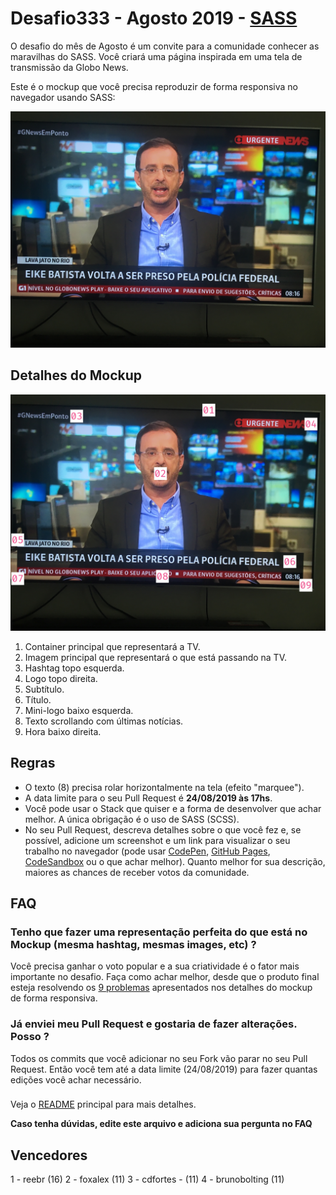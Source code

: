 # Desafio333 - Agosto 2019 - [SASS](http://sass-lang.com/)

O desafio do mês de Agosto é um convite para a comunidade conhecer as maravilhas do SASS.
Você criará uma página inspirada em uma tela de transmissão da Globo News.

Este é o mockup que você precisa reproduzir de forma responsiva no navegador usando SASS:

![Mockup Globo News](2019-agosto-sass-mockup.jpg)

<h2 id="detalhes">Detalhes do Mockup</h2>

![Mockup Globo News](2019-agosto-sass-mockup-detalhes.jpg)

1. Container principal que representará a TV.
2. Imagem principal que representará o que está passando na TV.
3. Hashtag topo esquerda.
4. Logo topo direita.
5. Subtítulo.
6. Título.
7. Mini-logo baixo esquerda.
8. Texto scrollando com últimas notícias.
9. Hora baixo direita.

## Regras

- O texto (8) precisa rolar horizontalmente na tela (efeito "marquee").
- A data limite para o seu Pull Request é **24/08/2019 às 17hs**.
- Você pode usar o Stack que quiser e a forma de desenvolver que achar melhor. A única obrigação é o uso de SASS (SCSS).
- No seu Pull Request, descreva detalhes sobre o que você fez e, se possível, adicione um screenshot e um link para visualizar o seu trabalho no navegador (pode usar [CodePen](https://codepen.io/), [GitHub Pages](https://pages.github.com/), [CodeSandbox](https://codesandbox.io/) ou o que achar melhor). Quanto melhor for sua descrição, maiores as chances de receber votos da comunidade.

## FAQ

### Tenho que fazer uma representação perfeita do que está no Mockup (mesma hashtag, mesmas images, etc) ?

Você precisa ganhar o voto popular e a sua criatividade é o fator mais importante no desafio. Faça como achar melhor, desde que o produto final esteja resolvendo os [9 problemas](#detalhes) apresentados nos detalhes do mockup de forma responsiva.

### Já enviei meu Pull Request e gostaria de fazer alterações. Posso ?

Todos os commits que você adicionar no seu Fork vão parar no seu Pull Request. Então você tem até a data limite (24/08/2019) para fazer quantas edições você achar necessário.

###

Veja o [README](../README.md) principal para mais detalhes.

**Caso tenha dúvidas, edite este arquivo e adiciona sua pergunta no FAQ**

## Vencedores

1 - reebr (16)
2 - foxalex (11)
3 - cdfortes - (11)
4 - brunobolting (11)
